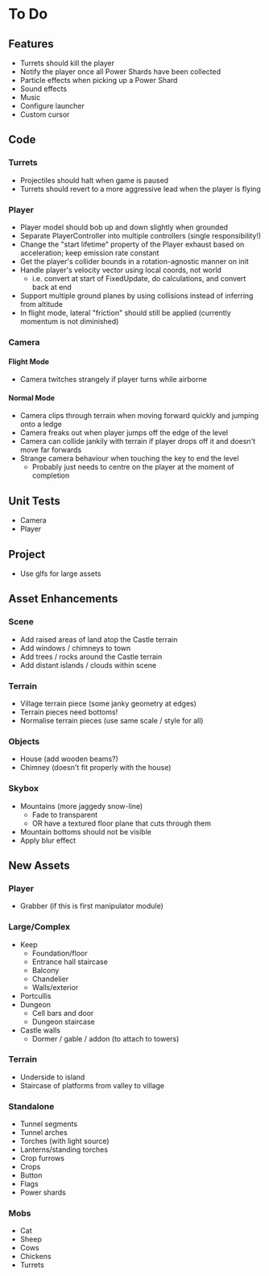 # To Do

<!----------------------------------------------------------------------------->
## Features
<!----------------------------------------------------------------------------->

 - Turrets should kill the player
 - Notify the player once all Power Shards have been collected
 - Particle effects when picking up a Power Shard
 - Sound effects
 - Music
 - Configure launcher
 - Custom cursor

<!----------------------------------------------------------------------------->
## Code
<!----------------------------------------------------------------------------->

### Turrets

 - Projectiles should halt when game is paused
 - Turrets should revert to a more aggressive lead when the player is flying

### Player

 - Player model should bob up and down slightly when grounded
 - Separate PlayerController into multiple controllers (single responsibility!)
 - Change the "start lifetime" property of the Player exhaust based on acceleration; keep emission rate constant
 - Get the player's collider bounds in a rotation-agnostic manner on init
 - Handle player's velocity vector using local coords, not world
   - i.e. convert at start of FixedUpdate, do calculations, and convert back at end
 - Support multiple ground planes by using collisions instead of inferring from altitude
 - In flight mode, lateral "friction" should still be applied (currently momentum is not diminished)

### Camera

#### Flight Mode

 - Camera twitches strangely if player turns while airborne

#### Normal Mode

 - Camera clips through terrain when moving forward quickly and jumping onto a ledge
 - Camera freaks out when player jumps off the edge of the level
 - Camera can collide jankily with terrain if player drops off it and doesn't move far forwards
 - Strange camera behaviour when touching the key to end the level
   - Probably just needs to centre on the player at the moment of completion

<!----------------------------------------------------------------------------->
## Unit Tests
<!----------------------------------------------------------------------------->

 - Camera
 - Player

<!----------------------------------------------------------------------------->
## Project
<!----------------------------------------------------------------------------->

 - Use glfs for large assets

<!----------------------------------------------------------------------------->
## Asset Enhancements
<!----------------------------------------------------------------------------->

### Scene

 - Add raised areas of land atop the Castle terrain
 - Add windows / chimneys to town
 - Add trees / rocks around the Castle terrain
 - Add distant islands / clouds within scene

### Terrain

 - Village terrain piece (some janky geometry at edges)
 - Terrain pieces need bottoms!
 - Normalise terrain pieces (use same scale / style for all)

### Objects

 - House (add wooden beams?)
 - Chimney (doesn't fit properly with the house)

### Skybox

 - Mountains (more jaggedy snow-line)
    - Fade to transparent
    - OR have a textured floor plane that cuts through them
 - Mountain bottoms should not be visible
 - Apply blur effect

<!----------------------------------------------------------------------------->
## New Assets
<!----------------------------------------------------------------------------->

### Player

 - Grabber (if this is first manipulator module)

### Large/Complex

 - Keep
   - Foundation/floor
   - Entrance hall staircase
   - Balcony
   - Chandelier
   - Walls/exterior
 - Portcullis
 - Dungeon
   - Cell bars and door
   - Dungeon staircase
 - Castle walls
   - Dormer / gable / addon (to attach to towers)

### Terrain

 - Underside to island
 - Staircase of platforms from valley to village

### Standalone

 - Tunnel segments
 - Tunnel arches
 - Torches (with light source)
 - Lanterns/standing torches
 - Crop furrows
 - Crops
 - Button
 - Flags
 - Power shards

### Mobs

 - Cat
 - Sheep
 - Cows
 - Chickens
 - Turrets
